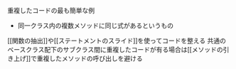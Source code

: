 重複したコードの最も簡単な例
- 同一クラス内の複数メソッドに同じ式があるというもの

[[関数の抽出]]や[[ステートメントのスライド]]を使ってコードを整える
共通のベースクラス配下のサブクラス間に重複したコードが有る場合は[[メソッドの引き上げ]]で重複したメソッドの呼び出しを避ける